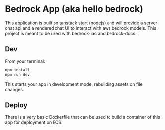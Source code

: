 # Bedrock App (aka hello bedrock)

This application is built on tanstack start (nodejs) and will provide a server chat api and a rendered chat UI to interact with aws bedrock models. This project is meant to be used with bedrock-iac and bedrock-docs. 

## Dev

From your terminal:

```sh
npm install
npm run dev
```

This starts your app in development mode, rebuilding assets on file changes.

## Deploy

There is a very basic Dockerfile that can be used to build a container of this app for deployment on ECS. 
